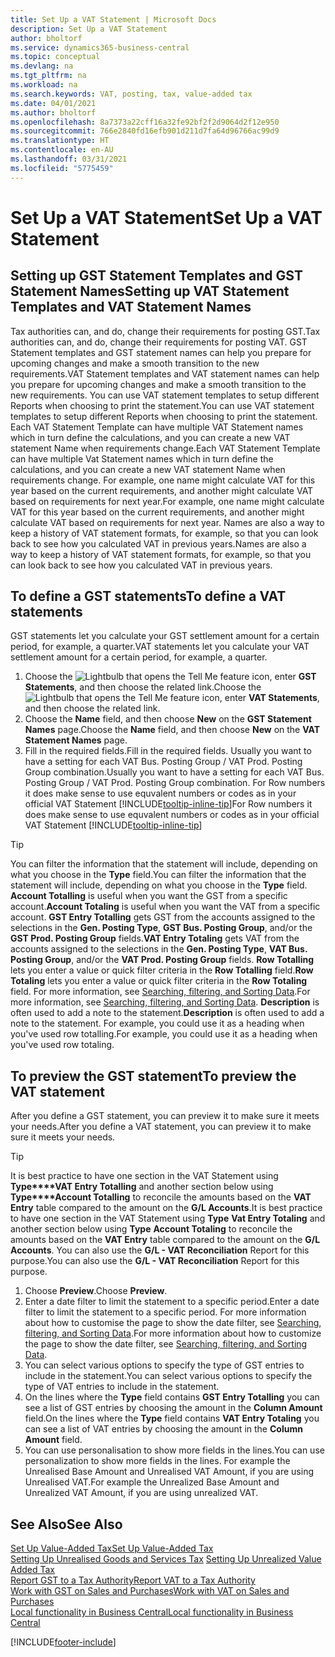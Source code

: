 ```yaml
---
title: Set Up a VAT Statement | Microsoft Docs
description: Set Up a VAT Statement
author: bholtorf
ms.service: dynamics365-business-central
ms.topic: conceptual
ms.devlang: na
ms.tgt_pltfrm: na
ms.workload: na
ms.search.keywords: VAT, posting, tax, value-added tax
ms.date: 04/01/2021
ms.author: bholtorf
ms.openlocfilehash: 8a7373a22cff16a32fe92bf2f2d9064d2f12e950
ms.sourcegitcommit: 766e2840fd16efb901d211d7fa64d96766ac99d9
ms.translationtype: HT
ms.contentlocale: en-AU
ms.lasthandoff: 03/31/2021
ms.locfileid: "5775459"
---
```

# <a name="set-up-a-vat-statement"></a><span data-ttu-id="01eb6-103">Set Up a VAT Statement</span><span class="sxs-lookup"><span data-stu-id="01eb6-103">Set Up a VAT Statement</span></span>

## <a name="setting-up-vat-statement-templates-and-vat-statement-names"></a><span data-ttu-id="01eb6-104">Setting up GST Statement Templates and GST Statement Names</span><span class="sxs-lookup"><span data-stu-id="01eb6-104">Setting up VAT Statement Templates and VAT Statement Names</span></span>
<span data-ttu-id="01eb6-105">Tax authorities can, and do, change their requirements for posting GST.</span><span class="sxs-lookup"><span data-stu-id="01eb6-105">Tax authorities can, and do, change their requirements for posting VAT.</span></span> <span data-ttu-id="01eb6-106">GST Statement templates and GST statement names can help you prepare for upcoming changes and make a smooth transition to the new requirements.</span><span class="sxs-lookup"><span data-stu-id="01eb6-106">VAT Statement templates and VAT statement names can help you prepare for upcoming changes and make a smooth transition to the new requirements.</span></span> <span data-ttu-id="01eb6-107">You can use VAT statement templates to setup different Reports when choosing to print the statement.</span><span class="sxs-lookup"><span data-stu-id="01eb6-107">You can use VAT statement templates to setup different Reports when choosing to print the statement.</span></span> <span data-ttu-id="01eb6-108">Each VAT Statement Template can have multiple VAT Statement names which in turn define the calculations, and you can create a new VAT statement Name when requirements change.</span><span class="sxs-lookup"><span data-stu-id="01eb6-108">Each VAT Statement Template can have multiple Vat Statement names which in turn define the calculations, and you can create a new VAT statement Name when requirements change.</span></span> <span data-ttu-id="01eb6-109">For example, one name might calculate VAT for this year based on the current requirements, and another might calculate VAT based on requirements for next year.</span><span class="sxs-lookup"><span data-stu-id="01eb6-109">For example, one name might calculate VAT for this year based on the current requirements, and another might calculate VAT based on requirements for next year.</span></span> <span data-ttu-id="01eb6-110">Names are also a way to keep a history of VAT statement formats, for example, so that you can look back to see how you calculated VAT in previous years.</span><span class="sxs-lookup"><span data-stu-id="01eb6-110">Names are also a way to keep a history of VAT statement formats, for example, so that you can look back to see how you calculated VAT in previous years.</span></span>

## <a name="to-define-a-vat-statements"></a><span data-ttu-id="01eb6-111">To define a GST statements</span><span class="sxs-lookup"><span data-stu-id="01eb6-111">To define a VAT statements</span></span>
<span data-ttu-id="01eb6-112">GST statements let you calculate your GST settlement amount for a certain period, for example, a quarter.</span><span class="sxs-lookup"><span data-stu-id="01eb6-112">VAT statements let you calculate your VAT settlement amount for a certain period, for example, a quarter.</span></span>

1. <span data-ttu-id="01eb6-113">Choose the ![Lightbulb that opens the Tell Me feature](media/ui-search/search_small.png "Tell me what you want to do") icon, enter **GST Statements**, and then choose the related link.</span><span class="sxs-lookup"><span data-stu-id="01eb6-113">Choose the ![Lightbulb that opens the Tell Me feature](media/ui-search/search_small.png "Tell me what you want to do") icon, enter **VAT Statements**, and then choose the related link.</span></span>  
2. <span data-ttu-id="01eb6-114">Choose the **Name** field, and then choose **New** on the **GST Statement Names** page.</span><span class="sxs-lookup"><span data-stu-id="01eb6-114">Choose the **Name** field, and then choose **New** on the **VAT Statement Names** page.</span></span>
3. <span data-ttu-id="01eb6-115">Fill in the required fields.</span><span class="sxs-lookup"><span data-stu-id="01eb6-115">Fill in the required fields.</span></span> <span data-ttu-id="01eb6-116">Usually you want to have a setting for each VAT Bus. Posting Group / VAT Prod. Posting Group combination.</span><span class="sxs-lookup"><span data-stu-id="01eb6-116">Usually you want to have a setting for each VAT Bus. Posting Group / VAT Prod. Posting Group combination.</span></span> <span data-ttu-id="01eb6-117">For Row numbers it does make sense to use equvalent numbers or codes as in your official VAT Statement [!INCLUDE[tooltip-inline-tip](includes/tooltip-inline-tip_md.md)]</span><span class="sxs-lookup"><span data-stu-id="01eb6-117">For Row numbers it does make sense to use equvalent numbers or codes as in your official VAT Statement [!INCLUDE[tooltip-inline-tip](includes/tooltip-inline-tip_md.md)]</span></span> 


> [!Tip]
> <span data-ttu-id="01eb6-118">You can filter the information that the statement will include, depending on what you choose in the **Type** field.</span><span class="sxs-lookup"><span data-stu-id="01eb6-118">You can filter the information that the statement will include, depending on what you choose in the **Type** field.</span></span> <span data-ttu-id="01eb6-119">**Account Totalling** is useful when you want the GST from a specific account.</span><span class="sxs-lookup"><span data-stu-id="01eb6-119">**Account Totaling** is useful when you want the VAT from a specific account.</span></span>
<span data-ttu-id="01eb6-120">**GST Entry Totalling** gets GST from the accounts assigned to the selections in the **Gen. Posting Type**, **GST Bus. Posting Group**, and/or the **GST Prod. Posting Group** fields.</span><span class="sxs-lookup"><span data-stu-id="01eb6-120">**VAT Entry Totaling** gets VAT from the accounts assigned to the selections in the **Gen. Posting Type**, **VAT Bus. Posting Group**, and/or the **VAT Prod. Posting Group** fields.</span></span> <span data-ttu-id="01eb6-121">**Row Totalling** lets you enter a value or quick filter criteria in the **Row Totalling** field.</span><span class="sxs-lookup"><span data-stu-id="01eb6-121">**Row Totaling** lets you enter a value or quick filter criteria in the **Row Totaling** field.</span></span> <span data-ttu-id="01eb6-122">For more information, see [Searching, filtering, and Sorting Data](ui-enter-criteria-filters.md).</span><span class="sxs-lookup"><span data-stu-id="01eb6-122">For more information, see [Searching, filtering, and Sorting Data](ui-enter-criteria-filters.md).</span></span> <span data-ttu-id="01eb6-123">**Description** is often used to add a note to the statement.</span><span class="sxs-lookup"><span data-stu-id="01eb6-123">**Description** is often used to add a note to the statement.</span></span> <span data-ttu-id="01eb6-124">For example, you could use it as a heading when you've used row totalling.</span><span class="sxs-lookup"><span data-stu-id="01eb6-124">For example, you could use it as a heading when you've used row totaling.</span></span>

## <a name="to-preview-the-vat-statement"></a><span data-ttu-id="01eb6-125">To preview the GST statement</span><span class="sxs-lookup"><span data-stu-id="01eb6-125">To preview the VAT statement</span></span>
<span data-ttu-id="01eb6-126">After you define a GST statement, you can preview it to make sure it meets your needs.</span><span class="sxs-lookup"><span data-stu-id="01eb6-126">After you define a VAT statement, you can preview it to make sure it meets your needs.</span></span>
> [!Tip]
> <span data-ttu-id="01eb6-127">It is best practice to have one section in the VAT Statement using **Type\*\*\*\*VAT Entry Totalling** and another section below using **Type\*\*\*\*Account Totalling** to reconcile the amounts based on the **VAT Entry** table compared to the amount on the **G/L Accounts**.</span><span class="sxs-lookup"><span data-stu-id="01eb6-127">It is best practice to have one section in the VAT Statement using **Type** **Vat Entry Totaling** and another section below using **Type** **Account Totaling** to reconcile the amounts based on the **VAT Entry** table compared to the amount on the **G/L Accounts**.</span></span> <span data-ttu-id="01eb6-128">You can also use the **G/L - VAT Reconciliation** Report for this purpose.</span><span class="sxs-lookup"><span data-stu-id="01eb6-128">You can also use the **G/L - VAT Reconciliation** Report for this purpose.</span></span>

1. <span data-ttu-id="01eb6-129">Choose **Preview**.</span><span class="sxs-lookup"><span data-stu-id="01eb6-129">Choose **Preview**.</span></span>
2. <span data-ttu-id="01eb6-130">Enter a date filter to limit the statement to a specific period.</span><span class="sxs-lookup"><span data-stu-id="01eb6-130">Enter a date filter to limit the statement to a specific period.</span></span> <span data-ttu-id="01eb6-131">For more information about how to customise the page to show the date filter, see [Searching, filtering, and Sorting Data](ui-enter-criteria-filters.md).</span><span class="sxs-lookup"><span data-stu-id="01eb6-131">For more information about how to customize the page to show the date filter, see [Searching, filtering, and Sorting Data](ui-enter-criteria-filters.md).</span></span>
3. <span data-ttu-id="01eb6-132">You can select various options to specify the type of GST entries to include in the statement.</span><span class="sxs-lookup"><span data-stu-id="01eb6-132">You can select various options to specify the type of VAT entries to include in the statement.</span></span>
4. <span data-ttu-id="01eb6-133">On the lines where the **Type** field contains **GST Entry Totalling** you can see a list of GST entries by choosing the amount in the **Column Amount** field.</span><span class="sxs-lookup"><span data-stu-id="01eb6-133">On the lines where the **Type** field contains **VAT Entry Totaling** you can see a list of VAT entries by choosing the amount in the **Column Amount** field.</span></span>
5. <span data-ttu-id="01eb6-134">You can use personalisation to show more fields in the lines.</span><span class="sxs-lookup"><span data-stu-id="01eb6-134">You can use personalization to show more fields in the lines.</span></span> <span data-ttu-id="01eb6-135">For example the Unrealised Base Amount and Unrealised VAT Amount, if you are using Unrealised VAT.</span><span class="sxs-lookup"><span data-stu-id="01eb6-135">For example the Unrealized Base Amount and Unrealized VAT Amount, if you are using unrealized VAT.</span></span>

## <a name="see-also"></a><span data-ttu-id="01eb6-136">See Also</span><span class="sxs-lookup"><span data-stu-id="01eb6-136">See Also</span></span>  
[<span data-ttu-id="01eb6-137">Set Up Value-Added Tax</span><span class="sxs-lookup"><span data-stu-id="01eb6-137">Set Up Value-Added Tax</span></span>](finance-setup-vat.md)  
<span data-ttu-id="01eb6-138">[Setting Up Unrealised Goods and Services Tax](finance-setup-unrealized-vat.md)    </span><span class="sxs-lookup"><span data-stu-id="01eb6-138">[Setting Up Unrealized Value Added Tax](finance-setup-unrealized-vat.md)    </span></span>  
[<span data-ttu-id="01eb6-139">Report GST to a Tax Authority</span><span class="sxs-lookup"><span data-stu-id="01eb6-139">Report VAT to a Tax Authority</span></span>](finance-how-report-vat.md)  
[<span data-ttu-id="01eb6-140">Work with GST on Sales and Purchases</span><span class="sxs-lookup"><span data-stu-id="01eb6-140">Work with VAT on Sales and Purchases</span></span>](finance-work-with-vat.md)  
[<span data-ttu-id="01eb6-141">Local functionality in Business Central</span><span class="sxs-lookup"><span data-stu-id="01eb6-141">Local functionality in Business Central</span></span>](about-localization.md)


[!INCLUDE[footer-include](includes/footer-banner.md)]